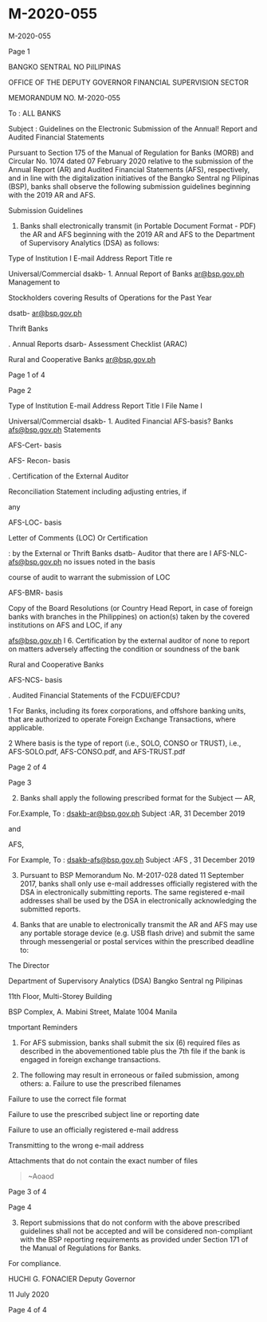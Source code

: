 # M-2020-055

M-2020-055

Page 1

BANGKO SENTRAL NO PiILIPINAS

OFFICE OF THE DEPUTY GOVERNOR FINANCIAL SUPERVISION SECTOR

MEMORANDUM NO. M-2020-055

To : ALL BANKS

Subject : Guidelines on the Electronic Submission of the Annual! Report and Audited Financial Statements

Pursuant to Section 175 of the Manual of Regulation for Banks (MORB) and Circular No. 1074 dated 07 February 2020 relative to the submission of the Annual Report (AR) and Audited Financial Statements (AFS), respectively, and in line with the digitalization initiatives of the Bangko Sentral ng Pilipinas (BSP), banks shall observe the following submission guidelines beginning with the 2019 AR and AFS.

Submission Guidelines

1. Banks shall electronically transmit (in Portable Document Format - PDF) the AR and AFS beginning with the 2019 AR and AFS to the Department of Supervisory Analytics (DSA) as follows:

Type of Institution I E-mail Address Report Title re

Universal/Commercial dsakb- 1. Annual Report of Banks ar@bsp.gov.ph Management to

Stockholders covering Results of Operations for the Past Year

dsatb- ar@bsp.gov.ph

Thrift Banks

. Annual Reports dsarb- Assessment Checklist (ARAC)

Rural and Cooperative Banks ar@bsp.gov.ph

Page 1 of 4

Page 2

Type of Institution E-mail Address Report Title I File Name I

Universal/Commercial dsakb- 1. Audited Financial AFS-basis? Banks afs@bsp.gov.ph Statements

AFS-Cert- basis

AFS- Recon- basis

. Certification of the External Auditor

Reconciliation Statement including adjusting entries, if

any

AFS-LOC- basis

Letter of Comments {LOC) Or Certification

: by the External or Thrift Banks dsatb- Auditor that there are I AFS-NLC- afs@bsp.gov.ph no issues noted in the basis

course of audit to warrant the submission of LOC

AFS-BMR- basis

Copy of the Board Resolutions (or Country Head Report, in case of foreign banks with branches in the Philippines) on action(s) taken by the covered institutions on AFS and LOC, if any

afs@bsp.gov.ph I 6. Certification by the external auditor of none to report on matters adversely affecting the condition or soundness of the bank

Rural and Cooperative Banks

AFS-NCS- basis

. Audited Financial Statements of the FCDU/EFCDU?

1 For Banks, including its forex corporations, and offshore banking units, that are authorized to operate Foreign Exchange Transactions, where applicable.

2 Where basis is the type of report (i.e., SOLO, CONSO or TRUST), i.e., AFS-SOLO.pdf, AFS-CONSO.pdf, and AFS-TRUST.pdf

Page 2 of 4

Page 3

2. Banks shall apply the following prescribed format for the Subject — AR<space><Bank Name>,<space><Reference period in dd Month yyyy>

For.Example, To : dsakb-ar@bsp.gov.ph Subject :AR<Bank Name>, 31 December 2019

and

AFS<space><Bank Name>,<space><Reference period in dd Month yyyy>

For Example, To : dsakb-afs@bsp.gov.ph Subject :AFS <Bank Name>, 31 December 2019

3. Pursuant to BSP Memorandum No. M-2017-028 dated 11 September 2017, banks shall only use e-mail addresses officially registered with the DSA in electronically submitting reports. The same registered e-mail addresses shall be used by the DSA in electronically acknowledging the submitted reports.

4. Banks that are unable to electronically transmit the AR and AFS may use any portable storage device (e.g. USB flash drive) and submit the same through messengerial or postal services within the prescribed deadline to:

The Director

Department of Supervisory Analytics (DSA) Bangko Sentral ng Pilipinas

11th Floor, Multi-Storey Building

BSP Complex, A. Mabini Street, Malate 1004 Manila

tmportant Reminders

1. For AFS submission, banks shall submit the six (6) required files as described in the abovementioned table plus the 7th file if the bank is engaged in foreign exchange transactions.

2. The following may result in erroneous or failed submission, among others: a. Failure to use the prescribed filenames

Failure to use the correct file format

Failure to use the prescribed subject line or reporting date

Failure to use an officially registered e-mail address

Transmitting to the wrong e-mail address

Attachments that do not contain the exact number of files

>~Aoaod

Page 3 of 4

Page 4

3. Report submissions that do not conform with the above prescribed guidelines shall not be accepted and will be considered non-compliant with the BSP reporting requirements as provided under Section 171 of the Manual of Regulations for Banks.

For compliance.

HUCHI G. FONACIER Deputy Governor

11 July 2020

Page 4 of 4